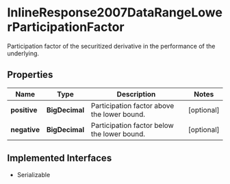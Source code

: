 

# InlineResponse2007DataRangeLowerParticipationFactor

Participation factor of the securitized derivative in the performance of the underlying.

## Properties

Name | Type | Description | Notes
------------ | ------------- | ------------- | -------------
**positive** | **BigDecimal** | Participation factor above the lower bound. |  [optional]
**negative** | **BigDecimal** | Participation factor below the lower bound. |  [optional]


## Implemented Interfaces

* Serializable


